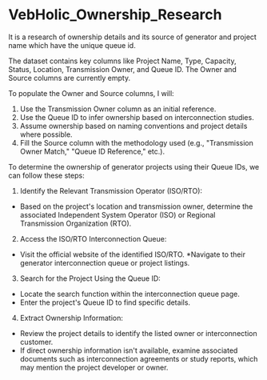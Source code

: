 # VebHolic_Ownership_Research
It is a research of ownership details and its source of generator and project name which have the unique queue id.

The dataset contains key columns like Project Name, Type, Capacity, Status, Location, Transmission Owner, and Queue ID. The Owner and Source columns are currently empty.

To populate the Owner and Source columns, I will:

1. Use the Transmission Owner column as an initial reference.
2. Use the Queue ID to infer ownership based on interconnection studies.
3. Assume ownership based on naming conventions and project details where possible.
4. Fill the Source column with the methodology used (e.g., "Transmission Owner Match," "Queue ID Reference," etc.).

To determine the ownership of generator projects using their Queue IDs, we can follow these steps:

1. Identify the Relevant Transmission Operator (ISO/RTO):
* Based on the project's location and transmission owner, determine the associated Independent System Operator (ISO) or Regional Transmission Organization (RTO).

2. Access the ISO/RTO Interconnection Queue:
* Visit the official website of the identified ISO/RTO.
*Navigate to their generator interconnection queue or project listings.

3. Search for the Project Using the Queue ID:
* Locate the search function within the interconnection queue page.
* Enter the project's Queue ID to find specific details.

4. Extract Ownership Information:
* Review the project details to identify the listed owner or interconnection customer.
* If direct ownership information isn't available, examine associated documents such as interconnection agreements or study reports, which may mention the project developer or owner.
